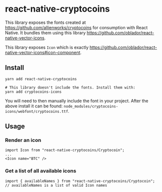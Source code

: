 # react-native-cryptocoins
This library exposes the fonts created at
https://github.com/allienworks/cryptocoins for consumption with React Native.
It bundles them using this library
https://github.com/oblador/react-native-vector-icons.

This library exposes `Icon` which is exactly https://github.com/oblador/react-native-vector-icons#icon-component.


## Install
```
yarn add react-native-cryptocoins

# This library doesn't include the fonts. Install them with:
yarn add cryptocoins-icons
```
You will need to then manually include the font in your project. After the
above install it can be found:
`node_modules/cryptocoins-icons/webfont/cryptocoins.ttf`.

## Usage

### Render an icon
```
import Icon from "react-native-cryptocoins/Cryptocoin";
...
<Icon name="BTC" />
```

### Get a list of all available icons
```
import { availableNames } from "react-native-cryptocoins/Cryptocoin";
// availableNames is a list of valid Icon names
```
